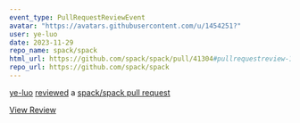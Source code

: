 ```yaml
---
event_type: PullRequestReviewEvent
avatar: "https://avatars.githubusercontent.com/u/1454251?"
user: ye-luo
date: 2023-11-29
repo_name: spack/spack
html_url: https://github.com/spack/spack/pull/41304#pullrequestreview-1754180578
repo_url: https://github.com/spack/spack
---
```


<a href='https://github.com/ye-luo' target='_blank'>ye-luo</a> <a href='https://github.com/spack/spack/pull/41304#pullrequestreview-1754180578' target='_blank'>reviewed</a> a <a href='https://github.com/spack/spack/pull/41304' target='_blank'>spack/spack pull request</a>

<small></small>

<a href='https://github.com/spack/spack/pull/41304#pullrequestreview-1754180578' target='_blank'>View Review</a>